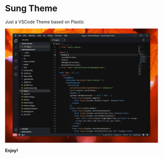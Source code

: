 # Sung Theme
Just a VSCode Theme based on Plastic

<img src="sung-theme-preview.png" width="800">

**Enjoy!**
